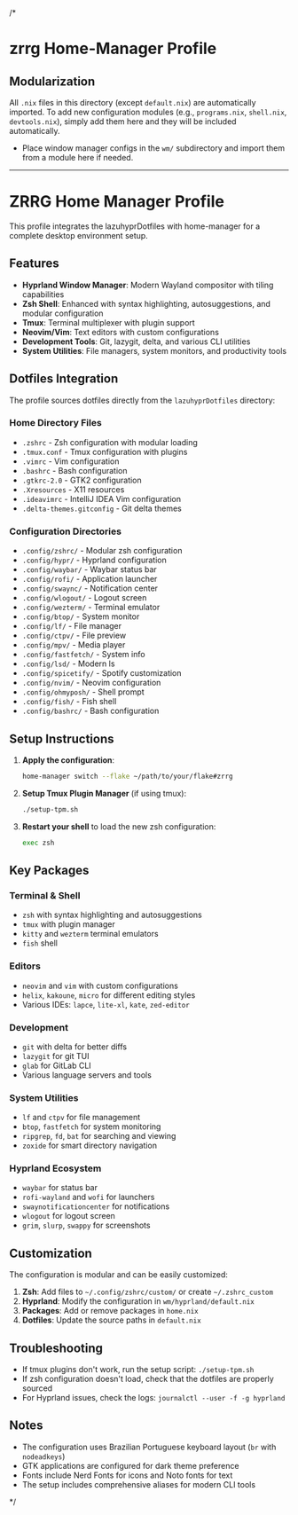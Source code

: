 /*

# zrrg Home-Manager Profile

## Modularization

All `.nix` files in this directory (except `default.nix`) are automatically imported. To add new configuration modules (e.g., `programs.nix`, `shell.nix`, `devtools.nix`), simply add them here and they will be included automatically.

- Place window manager configs in the `wm/` subdirectory and import them from a module here if needed.

---

# ZRRG Home Manager Profile

This profile integrates the lazuhyprDotfiles with home-manager for a complete desktop environment setup.

## Features

- **Hyprland Window Manager**: Modern Wayland compositor with tiling capabilities
- **Zsh Shell**: Enhanced with syntax highlighting, autosuggestions, and modular configuration
- **Tmux**: Terminal multiplexer with plugin support
- **Neovim/Vim**: Text editors with custom configurations
- **Development Tools**: Git, lazygit, delta, and various CLI utilities
- **System Utilities**: File managers, system monitors, and productivity tools

## Dotfiles Integration

The profile sources dotfiles directly from the `lazuhyprDotfiles` directory:

### Home Directory Files
- `.zshrc` - Zsh configuration with modular loading
- `.tmux.conf` - Tmux configuration with plugins
- `.vimrc` - Vim configuration
- `.bashrc` - Bash configuration
- `.gtkrc-2.0` - GTK2 configuration
- `.Xresources` - X11 resources
- `.ideavimrc` - IntelliJ IDEA Vim configuration
- `.delta-themes.gitconfig` - Git delta themes

### Configuration Directories
- `.config/zshrc/` - Modular zsh configuration
- `.config/hypr/` - Hyprland configuration
- `.config/waybar/` - Waybar status bar
- `.config/rofi/` - Application launcher
- `.config/swaync/` - Notification center
- `.config/wlogout/` - Logout screen
- `.config/wezterm/` - Terminal emulator
- `.config/btop/` - System monitor
- `.config/lf/` - File manager
- `.config/ctpv/` - File preview
- `.config/mpv/` - Media player
- `.config/fastfetch/` - System info
- `.config/lsd/` - Modern ls
- `.config/spicetify/` - Spotify customization
- `.config/nvim/` - Neovim configuration
- `.config/ohmyposh/` - Shell prompt
- `.config/fish/` - Fish shell
- `.config/bashrc/` - Bash configuration

## Setup Instructions

1. **Apply the configuration**:
   ```bash
   home-manager switch --flake ~/path/to/your/flake#zrrg
   ```

2. **Setup Tmux Plugin Manager** (if using tmux):
   ```bash
   ./setup-tpm.sh
   ```

3. **Restart your shell** to load the new zsh configuration:
   ```bash
   exec zsh
   ```

## Key Packages

### Terminal & Shell
- `zsh` with syntax highlighting and autosuggestions
- `tmux` with plugin manager
- `kitty` and `wezterm` terminal emulators
- `fish` shell

### Editors
- `neovim` and `vim` with custom configurations
- `helix`, `kakoune`, `micro` for different editing styles
- Various IDEs: `lapce`, `lite-xl`, `kate`, `zed-editor`

### Development
- `git` with delta for better diffs
- `lazygit` for git TUI
- `glab` for GitLab CLI
- Various language servers and tools

### System Utilities
- `lf` and `ctpv` for file management
- `btop`, `fastfetch` for system monitoring
- `ripgrep`, `fd`, `bat` for searching and viewing
- `zoxide` for smart directory navigation

### Hyprland Ecosystem
- `waybar` for status bar
- `rofi-wayland` and `wofi` for launchers
- `swaynotificationcenter` for notifications
- `wlogout` for logout screen
- `grim`, `slurp`, `swappy` for screenshots

## Customization

The configuration is modular and can be easily customized:

1. **Zsh**: Add files to `~/.config/zshrc/custom/` or create `~/.zshrc_custom`
2. **Hyprland**: Modify the configuration in `wm/hyprland/default.nix`
3. **Packages**: Add or remove packages in `home.nix`
4. **Dotfiles**: Update the source paths in `default.nix`

## Troubleshooting

- If tmux plugins don't work, run the setup script: `./setup-tpm.sh`
- If zsh configuration doesn't load, check that the dotfiles are properly sourced
- For Hyprland issues, check the logs: `journalctl --user -f -g hyprland`

## Notes

- The configuration uses Brazilian Portuguese keyboard layout (`br` with `nodeadkeys`)
- GTK applications are configured for dark theme preference
- Fonts include Nerd Fonts for icons and Noto fonts for text
- The setup includes comprehensive aliases for modern CLI tools 

*/